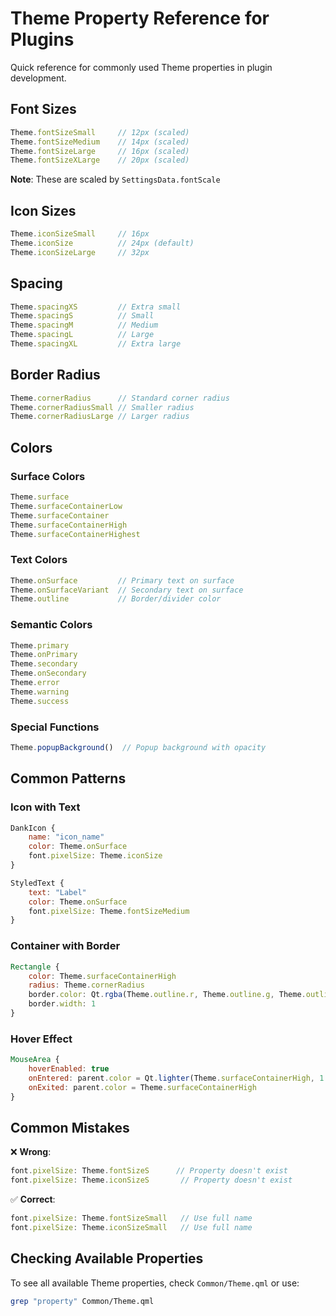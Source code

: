 # Theme Property Reference for Plugins

Quick reference for commonly used Theme properties in plugin development.

## Font Sizes

```qml
Theme.fontSizeSmall     // 12px (scaled)
Theme.fontSizeMedium    // 14px (scaled)
Theme.fontSizeLarge     // 16px (scaled)
Theme.fontSizeXLarge    // 20px (scaled)
```

**Note**: These are scaled by `SettingsData.fontScale`

## Icon Sizes

```qml
Theme.iconSizeSmall     // 16px
Theme.iconSize          // 24px (default)
Theme.iconSizeLarge     // 32px
```

## Spacing

```qml
Theme.spacingXS         // Extra small
Theme.spacingS          // Small
Theme.spacingM          // Medium
Theme.spacingL          // Large
Theme.spacingXL         // Extra large
```

## Border Radius

```qml
Theme.cornerRadius      // Standard corner radius
Theme.cornerRadiusSmall // Smaller radius
Theme.cornerRadiusLarge // Larger radius
```

## Colors

### Surface Colors
```qml
Theme.surface
Theme.surfaceContainerLow
Theme.surfaceContainer
Theme.surfaceContainerHigh
Theme.surfaceContainerHighest
```

### Text Colors
```qml
Theme.onSurface         // Primary text on surface
Theme.onSurfaceVariant  // Secondary text on surface
Theme.outline           // Border/divider color
```

### Semantic Colors
```qml
Theme.primary
Theme.onPrimary
Theme.secondary
Theme.onSecondary
Theme.error
Theme.warning
Theme.success
```

### Special Functions
```qml
Theme.popupBackground()  // Popup background with opacity
```

## Common Patterns

### Icon with Text
```qml
DankIcon {
    name: "icon_name"
    color: Theme.onSurface
    font.pixelSize: Theme.iconSize
}

StyledText {
    text: "Label"
    color: Theme.onSurface
    font.pixelSize: Theme.fontSizeMedium
}
```

### Container with Border
```qml
Rectangle {
    color: Theme.surfaceContainerHigh
    radius: Theme.cornerRadius
    border.color: Qt.rgba(Theme.outline.r, Theme.outline.g, Theme.outline.b, 0.08)
    border.width: 1
}
```

### Hover Effect
```qml
MouseArea {
    hoverEnabled: true
    onEntered: parent.color = Qt.lighter(Theme.surfaceContainerHigh, 1.1)
    onExited: parent.color = Theme.surfaceContainerHigh
}
```

## Common Mistakes

❌ **Wrong**:
```qml
font.pixelSize: Theme.fontSizeS      // Property doesn't exist
font.pixelSize: Theme.iconSizeS       // Property doesn't exist
```

✅ **Correct**:
```qml
font.pixelSize: Theme.fontSizeSmall   // Use full name
font.pixelSize: Theme.iconSizeSmall   // Use full name
```

## Checking Available Properties

To see all available Theme properties, check `Common/Theme.qml` or use:

```bash
grep "property" Common/Theme.qml
```
